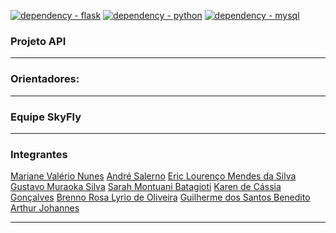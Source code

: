 [![dependency - flask](https://img.shields.io/badge/dependency-flask-blue?logo=flask&logoColor=white)](https://flask.palletsprojects.com/en/3.0.x/) [![dependency - python](https://img.shields.io/badge/dependency-python-blue?logo=python&logoColor=white)](https://www.python.org/) [![dependency - mysql](https://img.shields.io/badge/dependency-mysql-blue?logo=mysql&logoColor=white)](https://www.mysql.com/)

### **Projeto API**
---

### Orientadores:
---

### Equipe SkyFly
---

### Integrantes

[Mariane Valério Nunes](https://github.com/Marianne10)
[André Salerno](https://github.com/andresalerno)
[Eric Lourenço Mendes da Silva](https://github.com/ericloumendes)
[Gustavo Muraoka Silva](https://github.com/gustavomuraoka)
[Sarah Montuani Batagioti](https://github.com/SarahBatagioti)
[Karen de Cássia Gonçalves](https://github.com/karengoncalves8)
[Brenno Rosa Lyrio de Oliveira](https://github.com/BrennoLyrio)
[Guilherme dos Santos Benedito](https://github.com/gui-benedito)
[Arthur Johannes]()

---
